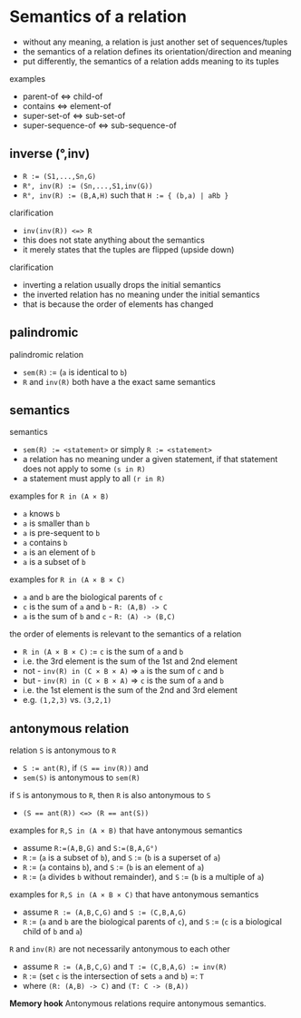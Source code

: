 
<!-- ======================================================================= -->
# Semantics of a relation

* without any meaning, a relation is just another set of sequences/tuples
* the semantics of a relation defines its orientation/direction and meaning
* put differently, the semantics of a relation adds meaning to its tuples

examples

* parent-of <=> child-of
* contains <=> element-of
* super-set-of <=> sub-set-of
* super-sequence-of <=> sub-sequence-of

<!-- ======================================================================= -->
## inverse (°,inv)

* `R := (S1,...,Sn,G)`
* `R°, inv(R) := (Sn,...,S1,inv(G))`
* `R°, inv(R) := (B,A,H)` such that `H := { (b,a) | aRb }`

clarification

* `inv(inv(R)) <=> R`
* this does not state anything about the semantics
* it merely states that the tuples are flipped (upside down)

clarification

* inverting a relation usually drops the initial semantics
* the inverted relation has no meaning under the initial semantics
* that is because the order of elements has changed

<!-- ======================================================================= -->
## palindromic

palindromic relation

* `sem(R)` := (`a` is identical to `b`)
* `R` and `inv(R)` both have a the exact same semantics

<!-- ======================================================================= -->
## semantics

semantics

* `sem(R) := <statement>` or simply `R := <statement>`
* a relation has no meaning under a given statement,
  if that statement does not apply to some `(s in R)`
* a statement must apply to all `(r in R)`

examples for `R in (A × B)`

* `a` knows `b`
* `a` is smaller than `b`
* `a` is pre-sequent to `b`
* `a` contains `b`
* `a` is an element of `b`
* `a` is a subset of `b`

examples for `R in (A × B × C)`

* `a` and `b` are the biological parents of `c`
* `c` is the sum of `a` and `b` - `R: (A,B) -> C` 
* `a` is the sum of `b` and `c` - `R: (A) -> (B,C)`

the order of elements is relevant to the semantics of a relation

* `R in (A × B × C)` := `c` is the sum of `a` and `b`
* i.e. the 3rd element is the sum of the 1st and 2nd element
* not - `inv(R) in (C × B × A)` => `a` is the sum of `c` and `b`
* but - `inv(R) in (C × B × A)` => `c` is the sum of `a` and `b`
* i.e. the 1st element is the sum of the 2nd and 3rd element
* e.g. `(1,2,3)` vs. `(3,2,1)`

<!-- ======================================================================= -->
## antonymous relation

relation `S` is antonymous to `R`

* `S := ant(R)`, if `(S == inv(R))` and
* `sem(S)` is antonymous to `sem(R)`

if `S` is antonymous to `R`, then `R` is also antonymous to `S`

* `(S == ant(R)) <=> (R == ant(S))`

examples for `R,S in (A × B)` that have antonymous semantics

* assume `R:=(A,B,G)` and `S:=(B,A,G°)`
* `R` := (`a` is a subset of `b`), and
  `S` := (`b` is a superset of `a`)
* `R` := (`a` contains `b`), and
  `S` := (`b` is an element of `a`)
* `R` := (`a` divides `b` without remainder), and
  `S` := (`b` is a multiple of `a`)

examples for `R,S in (A × B × C)` that have antonymous semantics

* assume `R := (A,B,C,G)` and `S := (C,B,A,G)`
* `R` := (`a` and `b` are the biological parents of `c`), and
  `S` := (`c` is a biological child of `b` and `a`)

`R` and `inv(R)` are not necessarily antonymous to each other

* assume `R := (A,B,C,G)` and `T := (C,B,A,G) := inv(R)`
* `R` := (set `c` is the intersection of sets `a` and `b`) =: `T`
* where `(R: (A,B) -> C)` and `(T: C -> (B,A))`

**Memory hook**
Antonymous relations require antonymous semantics.
